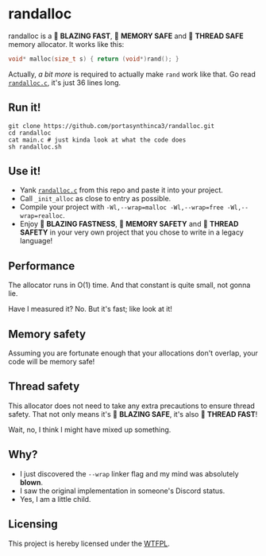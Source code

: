 # randalloc
randalloc is a 🚀 **BLAZING FAST**, 🚀 **MEMORY SAFE** and 🚀 **THREAD SAFE**
memory allocator. It works like this:
```c
void* malloc(size_t s) { return (void*)rand(); }
```

Actually, _a bit more_ is required to actually make `rand` work like that. Go
read [`randalloc.c`](https://github.com/portasynthinca3/randalloc/blob/master/randalloc.c),
it's just 36 lines long.

## Run it!
```
git clone https://github.com/portasynthinca3/randalloc.git
cd randalloc
cat main.c # just kinda look at what the code does
sh randalloc.sh
```

## Use it!
  - Yank [`randalloc.c`](https://github.com/portasynthinca3/randalloc/blob/master/randalloc.c)
    from this repo and paste it into your project.
  - Call `_init_alloc` as close to entry as possible.
  - Compile your project with `-Wl,--wrap=malloc -Wl,--wrap=free -Wl,--wrap=realloc`.
  - Enjoy  🚀 **BLAZING FASTNESS**, 🚀 **MEMORY SAFETY** and 🚀 **THREAD
    SAFETY** in your very own project that you chose to write in a legacy
    language!

## Performance
The allocator runs in O(1) time. And that constant is quite small, not gonna lie.

Have I measured it? No. But it's fast; like look at it!

## Memory safety
Assuming you are fortunate enough that your allocations don't overlap, your code
will be memory safe!

## Thread safety
This allocator does not need to take any extra precautions to ensure thread
safety. That not only means it's 🚀 **BLAZING SAFE**, it's also 🚀 **THREAD
FAST**!

Wait, no, I think I might have mixed up something.

## Why?
  - I just discovered the `--wrap` linker flag and my mind was absolutely
    **blown**.
  - I saw the original implementation in someone's Discord status.
  - Yes, I am a little child.

## Licensing
This project is hereby licensed under the [WTFPL](http://www.wtfpl.net/txt/copying/).
